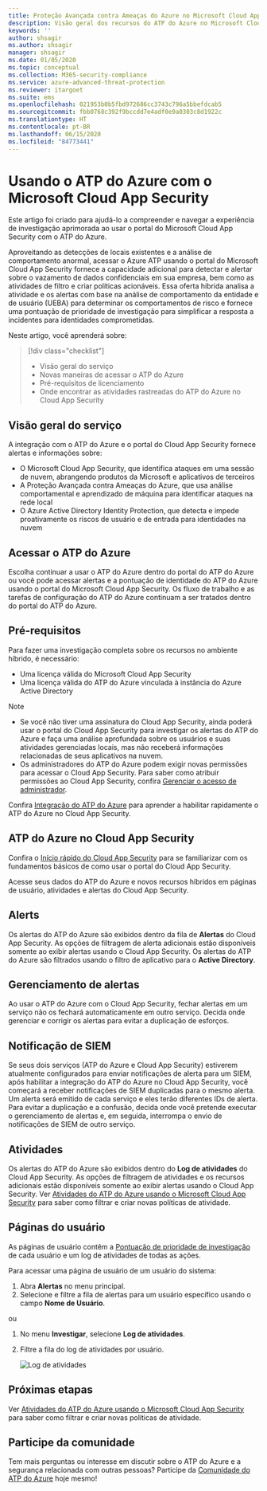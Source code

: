 ```yaml
---
title: Proteção Avançada contra Ameaças do Azure no Microsoft Cloud App Security
description: Visão geral dos recursos do ATP do Azure no Microsoft Cloud App Security.
keywords: ''
author: shsagir
ms.author: shsagir
manager: shsagir
ms.date: 01/05/2020
ms.topic: conceptual
ms.collection: M365-security-compliance
ms.service: azure-advanced-threat-protection
ms.reviewer: itargoet
ms.suite: ems
ms.openlocfilehash: 021953b0b5fbd972686cc3743c796a5bbefdcab5
ms.sourcegitcommit: fbb0768c392f9bccdd7e4adf0e9a0303c8d1922c
ms.translationtype: HT
ms.contentlocale: pt-BR
ms.lasthandoff: 06/15/2020
ms.locfileid: "84773441"
---
```

# <a name="using-azure-atp-with-microsoft-cloud-app-security"></a>Usando o ATP do Azure com o Microsoft Cloud App Security

Este artigo foi criado para ajudá-lo a compreender e navegar a experiência de investigação aprimorada ao usar o portal do Microsoft Cloud App Security com o ATP do Azure.

Aproveitando as detecções de locais existentes e a análise de comportamento anormal, acessar o Azure ATP usando o portal do Microsoft Cloud App Security fornece a capacidade adicional para detectar e alertar sobre o vazamento de dados confidenciais em sua empresa, bem como as atividades de filtro e criar políticas acionáveis. Essa oferta híbrida analisa a atividade e os alertas com base na análise de comportamento da entidade e de usuário (UEBA) para determinar os comportamentos de risco e fornece uma pontuação de prioridade de investigação para simplificar a resposta a incidentes para identidades comprometidas.

Neste artigo, você aprenderá sobre:

> [!div class="checklist"]
>
> - Visão geral do serviço
> - Novas maneiras de acessar o ATP do Azure
> - Pré-requisitos de licenciamento
> - Onde encontrar as atividades rastreadas do ATP do Azure no Cloud App Security

## <a name="service-overview"></a>Visão geral do serviço

A integração com o ATP do Azure e o portal do Cloud App Security fornece alertas e informações sobre:

- O Microsoft Cloud App Security, que identifica ataques em uma sessão de nuvem, abrangendo produtos da Microsoft e aplicativos de terceiros
- A Proteção Avançada contra Ameaças do Azure, que usa análise comportamental e aprendizado de máquina para identificar ataques na rede local
- O Azure Active Directory Identity Protection, que detecta e impede proativamente os riscos de usuário e de entrada para identidades na nuvem

## <a name="access-azure-atp"></a>Acessar o ATP do Azure

Escolha continuar a usar o ATP do Azure dentro do portal do ATP do Azure ou você pode acessar alertas e a pontuação de identidade do ATP do Azure usando o portal do Microsoft Cloud App Security. Os fluxo de trabalho e as tarefas de configuração do ATP do Azure continuam a ser tratados dentro do portal do ATP do Azure.

## <a name="prerequisites"></a>Pré-requisitos

Para fazer uma investigação completa sobre os recursos no ambiente híbrido, é necessário:

- Uma licença válida do Microsoft Cloud App Security
- Uma licença válida do ATP do Azure vinculada à instância do Azure Active Directory

>[!NOTE]
>
> - Se você não tiver uma assinatura do Cloud App Security, ainda poderá usar o portal do Cloud App Security para investigar os alertas do ATP do Azure e faça uma análise aprofundada sobre os usuários e suas atividades gerenciadas locais, mas não receberá informações relacionadas de seus aplicativos na nuvem.
> - Os administradores do ATP do Azure podem exigir novas permissões para acessar o Cloud App Security. Para saber como atribuir permissões ao Cloud App Security, confira [Gerenciar o acesso de administrador](https://docs.microsoft.com/cloud-app-security/manage-admins).

Confira [Integração do ATP do Azure](https://docs.microsoft.com/cloud-app-security/aatp-integration) para aprender a habilitar rapidamente o ATP do Azure no Cloud App Security.

## <a name="azure-atp-in-cloud-app-security"></a>ATP do Azure no Cloud App Security

Confira o [Início rápido do Cloud App Security](https://docs.microsoft.com/cloud-app-security/getting-started-with-cloud-app-security) para se familiarizar com os fundamentos básicos de como usar o portal do Cloud App Security.

Acesse seus dados do ATP do Azure e novos recursos híbridos em páginas de usuário, atividades e alertas do Cloud App Security.

## <a name="alerts"></a>Alerts

Os alertas do ATP do Azure são exibidos dentro da fila de **Alertas** do Cloud App Security. As opções de filtragem de alerta adicionais estão disponíveis somente ao exibir alertas usando o Cloud App Security. Os alertas do ATP do Azure são filtrados usando o filtro de aplicativo para o **Active Directory**.

## <a name="alert-management"></a>Gerenciamento de alertas

Ao usar o ATP do Azure com o Cloud App Security, fechar alertas em um serviço não os fechará automaticamente em outro serviço. Decida onde gerenciar e corrigir os alertas para evitar a duplicação de esforços.

## <a name="siem-notification"></a>Notificação de SIEM

Se seus dois serviços (ATP do Azure e Cloud App Security) estiverem atualmente configurados para enviar notificações de alerta para um SIEM, após habilitar a integração do ATP do Azure no Cloud App Security, você começará a receber notificações de SIEM duplicadas para o mesmo alerta. Um alerta será emitido de cada serviço e eles terão diferentes IDs de alerta. Para evitar a duplicação e a confusão, decida onde você pretende executar o gerenciamento de alertas e, em seguida, interrompa o envio de notificações de SIEM de outro serviço.

## <a name="activities"></a>Atividades

Os alertas do ATP do Azure são exibidos dentro do **Log de atividades** do Cloud App Security. As opções de filtragem de atividades e os recursos adicionais estão disponíveis somente ao exibir alertas usando o Cloud App Security. Ver [Atividades do ATP do Azure usando o Microsoft Cloud App Security](https://docs.microsoft.com/azure-advanced-threat-protection/atp-activities-filtering-mcas) para saber como filtrar e criar novas políticas de atividade.

## <a name="user-pages"></a>Páginas do usuário

As páginas de usuário contêm a [Pontuação de prioridade de investigação](https://docs.microsoft.com/cloud-app-security/tutorial-ueba) de cada usuário e um log de atividades de todas as ações.

Para acessar uma página de usuário de um usuário do sistema:
1. Abra **Alertas** no menu principal.
1. Selecione e filtre a fila de alertas para um usuário específico usando o campo **Nome de Usuário**.

 ou

1. No menu **Investigar**, selecione **Log de atividades**.
1. Filtre a fila do log de atividades por usuário.

    ![Log de atividades](media/atp-mcas-activity-filter.png)

## <a name="next-steps"></a>Próximas etapas

Ver [Atividades do ATP do Azure usando o Microsoft Cloud App Security](https://docs.microsoft.com/azure-advanced-threat-protection/atp-activities-filtering-mcas) para saber como filtrar e criar novas políticas de atividade.

## <a name="join-the-community"></a>Participe da comunidade

Tem mais perguntas ou interesse em discutir sobre o ATP do Azure e a segurança relacionada com outras pessoas? Participe da [Comunidade do ATP do Azure](https://techcommunity.microsoft.com/t5/Azure-Advanced-Threat-Protection/bd-p/AzureAdvancedThreatProtection) hoje mesmo!
